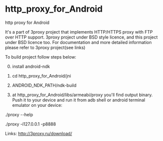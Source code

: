 http_proxy_for_Android
======================

http proxy for Android

It's a part of 3proxy project that implements HTTP/HTTPS proxy with FTP over HTTP support.
3proxy project under BSD style licence, and this project under BSD licence too.
For documentation and more detailed information please refer to 3proxy project(see links)


To build project follow steps below:

0. install android-ndk

1. cd http_proxy_for_Android/jni

2. ANDROID_NDK_PATH/ndk-build

3. at http_proxy_for_Android/libs/armeabi/proxy you'll find output binary. 
Push it to your device and run it from adb shell or android terminal emulator on your device:

./proxy --help

./proxy -i127.0.0.1 -p8888


Links:
http://3proxy.ru/download/
